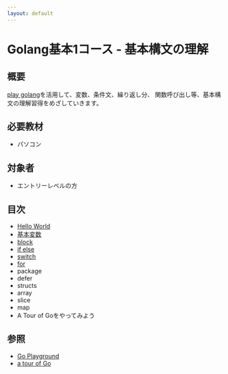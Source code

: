 ```yaml
---
layout: default
---
```


# Golang基本1コース - 基本構文の理解

## 概要

[play golang](http://play.golang.org/)を活用して、変数、条件文、繰り返し分、
関数呼び出し等、基本構文の理解習得をめざしていきます。

## 必要教材

* パソコン

## 対象者

* エントリーレベルの方

## 目次

* [Hello World](./helloworld)
* [基本変数](./variable)
* [block](./block)
* [if else](./if_else)
* [switch](./switch)
* [for](./for)
* package
* defer
* structs
* array
* slice
* map
* A Tour of Goをやってみよう


## 参照

* [Go Playground](http://play.golang.org/)
* [a tour of Go](https://go-tour-jp.appspot.com/list)

